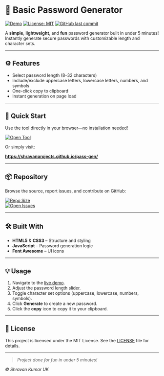 # 🔐 Basic Password Generator

[![Demo](https://img.shields.io/badge/Visit%20Demo-View%20Tool-blue?style=for-the-badge)](https://shravanprojects.github.io/pass-gen/) [![License: MIT](https://img.shields.io/badge/License-MIT-yellow.svg?style=popout)](https://opensource.org/licenses/MIT) [![GitHub last commit](https://img.shields.io/github/last-commit/shravankumaruk/pass-generator?style=flat-square)](https://github.com/shravankumaruk/pass-generator/commits)  

A **simple**, **lightweight**, and **fun** password generator built in under 5 minutes! Instantly generate secure passwords with customizable length and character sets.

---

## ⚙️ Features

- Select password length (8–32 characters)
- Include/exclude uppercase letters, lowercase letters, numbers, and symbols
- One-click copy to clipboard
- Instant generation on page load

---

## 🚀 Quick Start

Use the tool directly in your browser—no installation needed!

[![Open Tool](https://img.shields.io/badge/Open%20Tool-Launch-red?style=for-the-badge)](https://shravanprojects.github.io/pass-gen/)

Or simply visit:

**https://shravanprojects.github.io/pass-gen/**

---

## 📦 Repository

Browse the source, report issues, and contribute on GitHub:

[![Repo Size](https://img.shields.io/github/repo-size/shravankumaruk/pass-generator?style=flat-square)](https://github.com/shravankumaruk/pass-generator)  
[![Open Issues](https://img.shields.io/github/issues-raw/shravankumaruk/pass-generator?style=flat-square)](https://github.com/shravankumaruk/pass-generator/issues)

---

## 🛠️ Built With

- **HTML5** & **CSS3** – Structure and styling
- **JavaScript** – Password generation logic
- **Font Awesome** – UI icons

---

## 💡 Usage

1. Navigate to the [live demo](https://shravanprojects.github.io/pass-gen/).  
2. Adjust the password length slider.  
3. Toggle character set options (uppercase, lowercase, numbers, symbols).  
4. Click **Generate** to create a new password.  
5. Click the **copy** icon to copy it to your clipboard.

---

## 📄 License

This project is licensed under the MIT License. See the [LICENSE](LICENSE) file for details.

---

> _Project done for fun in under 5 minutes!_

*&copy; Shravan Kumar UK*
